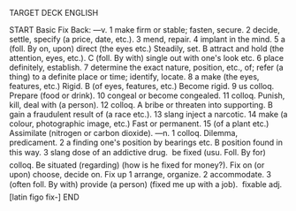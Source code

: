 TARGET DECK
ENGLISH

START
Basic
Fix
Back: —v. 1 make firm or stable; fasten, secure. 2 decide, settle, specify (a price, date, etc.). 3 mend, repair. 4 implant in the mind. 5 a (foll. By on, upon) direct (the eyes etc.) Steadily, set. B attract and hold (the attention, eyes, etc.). C (foll. By with) single out with one's look etc. 6 place definitely, establish. 7 determine the exact nature, position, etc., of; refer (a thing) to a definite place or time; identify, locate. 8 a make (the eyes, features, etc.) Rigid. B (of eyes, features, etc.) Become rigid. 9 us colloq. Prepare (food or drink). 10 congeal or become congealed. 11 colloq. Punish, kill, deal with (a person). 12 colloq. A bribe or threaten into supporting. B gain a fraudulent result of (a race etc.). 13 slang inject a narcotic. 14 make (a colour, photographic image, etc.) Fast or permanent. 15 (of a plant etc.) Assimilate (nitrogen or carbon dioxide). —n. 1 colloq. Dilemma, predicament. 2 a finding one's position by bearings etc. B position found in this way. 3 slang dose of an addictive drug.  be fixed (usu. Foll. By for) colloq. Be situated (regarding) (how is he fixed for money?). Fix on (or upon) choose, decide on. Fix up 1 arrange, organize. 2 accommodate. 3 (often foll. By with) provide (a person) (fixed me up with a job).  fixable adj. [latin figo fix-]
END
